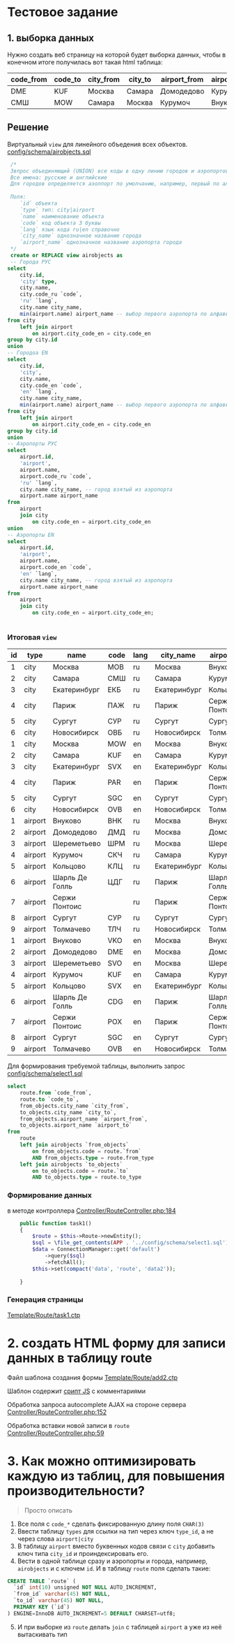 # Тестовое задание
## 1. выборка данных
Нужно создать веб страницу на которой будет выборка данных, чтобы в конечном итоге получилась вот такая html таблица:

| code_from | code_to | city_from | city_to | airport_from | airport_to |
|-----------|---------|-----------|---------|--------------|------------|
| DME       | KUF     | Москва    | Самара  | Домодедово   | Курумоч    |
| СМШ       | MOW     | Самара    | Москва  | Курумоч      | Внуково    |

## Решение
Виртуальный `view` для линейного объедения всех объектов.
[config/schema/airobjects.sql](config/schema/airobjects.sql)

```sql
 /*
 Звпрос объединяющий (UNION) все коды в одну линию городов и аэропортов.
 Все имена: русские и английские
 Для городов определяется аэолпорт по умолчанию, например, первый по алфавиту
 
 Поля: 
	`id` объекта
    `type` тип: city|airport
    `name` наименование объекта
    `code` код объекта 3 буквы
    `lang` язык кода ru|en справочно
    `city_name` однозначное название города
    `airport_name` однозначное название аэропорта города 
 */
 create or REPLACE view airobjects as
 -- Города РУС
select
	city.id, 
    'city' type,
    city.name, 
    city.code_ru `code`,
    'ru' `lang`,
    city.name city_name,
    min(airport.name) airport_name -- выбор первого аэропорта по алфавиту
from city 
	left join airport
		on airport.city_code_en = city.code_en
group by city.id        
union
-- Городоа EN
select
	city.id, 
    'city',
    city.name, 
    city.code_en `code`,
    'en' `lang`,
    city.name city_name,
    min(airport.name) airport_name -- выбор первого аэропорта по алфавиту
from city
	left join airport
		on airport.city_code_en = city.code_en
group by city.id           
union
-- Аэропорты РУС
select
	airport.id,
    'airport',
    airport.name,
    airport.code_ru `code`,
    'ru' `lang`,
    city.name city_name, -- город взятый из аэропорта
    airport.name airport_name 
from
	airport
    join city
		on city.code_en = airport.city_code_en
union
-- Аэропорты EN
select
	airport.id,
    'airport',
    airport.name,
    airport.code_en `code`,
    'en' `lang`,
    city.name city_name, -- город взятый из аэропорта
    airport.name airport_name
from
	airport
    join city
		on city.code_en = airport.city_code_en;
    
```

### Итоговая  `view`

| id | type    | name           | code | lang | city_name    | airport_name   |
|----|---------|----------------|------|------|--------------|----------------|
| 1  | city    | Москва         | МОВ  | ru   | Москва       | Внуково        |
| 2  | city    | Самара         | СМШ  | ru   | Самара       | Курумоч        |
| 3  | city    | Екатеринбург   | ЕКБ  | ru   | Екатеринбург | Кольцово       |
| 4  | city    | Париж          | ПАЖ  | ru   | Париж        | Сержи Понтоис  |
| 5  | city    | Сургут         | СУР  | ru   | Сургут       | Сургут         |
| 6  | city    | Новосибирск    | ОВБ  | ru   | Новосибирск  | Толмачево      |
| 1  | city    | Москва         | MOW  | en   | Москва       | Внуково        |
| 2  | city    | Самара         | KUF  | en   | Самара       | Курумоч        |
| 3  | city    | Екатеринбург   | SVX  | en   | Екатеринбург | Кольцово       |
| 4  | city    | Париж          | PAR  | en   | Париж        | Сержи Понтоис  |
| 5  | city    | Сургут         | SGC  | en   | Сургут       | Сургут         |
| 6  | city    | Новосибирск    | OVB  | en   | Новосибирск  | Толмачево      |
| 1  | airport | Внуково        | ВНК  | ru   | Москва       | Внуково        |
| 2  | airport | Домодедово     | ДМД  | ru   | Москва       | Домодедово     |
| 3  | airport | Шереметьево    | ШРМ  | ru   | Москва       | Шереметьево    |
| 4  | airport | Курумоч        | СКЧ  | ru   | Самара       | Курумоч        |
| 5  | airport | Кольцово       | КЛЦ  | ru   | Екатеринбург | Кольцово       |
| 6  | airport | Шарль Де Голль | ЦДГ  | ru   | Париж        | Шарль Де Голль |
| 7  | airport | Сержи Понтоис  |      | ru   | Париж        | Сержи Понтоис  |
| 8  | airport | Сургут         | СУР  | ru   | Сургут       | Сургут         |
| 9  | airport | Толмачево      | ТЛЧ  | ru   | Новосибирск  | Толмачево      |
| 1  | airport | Внуково        | VKO  | en   | Москва       | Внуково        |
| 2  | airport | Домодедово     | DME  | en   | Москва       | Домодедово     |
| 3  | airport | Шереметьево    | SVO  | en   | Москва       | Шереметьево    |
| 4  | airport | Курумоч        | KUF  | en   | Самара       | Курумоч        |
| 5  | airport | Кольцово       | SVX  | en   | Екатеринбург | Кольцово       |
| 6  | airport | Шарль Де Голль | CDG  | en   | Париж        | Шарль Де Голль |
| 7  | airport | Сержи Понтоис  | POX  | en   | Париж        | Сержи Понтоис  |
| 8  | airport | Сургут         | SGC  | en   | Сургут       | Сургут         |
| 9  | airport | Толмачево      | OVB  | en   | Новосибирск  | Толмачево      |

Для формирования требуемой таблицы, выполнить запрос [config/schema/select1.sql](config/schema/select1.sql)
```sql
select 
	route.from `code_from`,
    route.to `code_to`,
    from_objects.city_name `city_from`,
    to_objects.city_name `city_to`,
    from_objects.airport_name `airport_from`,    
    to_objects.airport_name `airport_to`
from
	route
    left join airobjects `from_objects`
		on from_objects.code = route.`from`
        AND from_objects.type = route.from_type
    left join airobjects `to_objects`
		on to_objects.code = route.`to`
        AND to_objects.type = route.to_type 
```
### Формирование данных 
в методе контроллера
[Controller/RouteController.php:184](https://github.com/xv1t/city-travel-test01/blob/master/src/Controller/RouteController.php#L184)
```php
    public function task1()
    {
        $route = $this->Route->newEntity();
        $sql = \file_get_contents(APP . '../config/schema/select1.sql');
        $data = ConnectionManager::get('default')
            ->query($sql)
            ->fetchAll();
        $this->set(compact('data', 'route', 'data2'));
       
    }
```

### Генерация страницы
[Template/Route/task1.ctp](src/Template/Route/task1.ctp)
# 2. создать HTML форму для записи данных в таблицу route
Файл шаблона создания формы [Template/Route/add2.ctp](src/Template/Route/add2.ctp)

Шаблон содержит [срипт JS](https://github.com/xv1t/city-travel-test01/blob/master/src/Template/Route/add2.ctp#L34) c комментариями

Обработка запроса autocomplete AJAX на стороне сервера [Controller/RouteController.php:152](https://github.com/xv1t/city-travel-test01/blob/master/src/Controller/RouteController.php#L152)

Обработка вставки новой записи в `route`
[Controller/RouteController.php:59](https://github.com/xv1t/city-travel-test01/blob/master/src/Controller/RouteController.php#L59)

# 3. Как можно оптимизировать каждую из таблиц, для повышения производительности? 
> Просто описать
1. Все поля с `code_*` сделать фиксированную длину поля `CHAR(3)`
2. Ввести таблицу `types` для ссылки на тип через ключ `type_id`, а не через слова `airport|city`
3. В таблицу `airport` вместо буквенных кодов связи с `city` добавить ключ типа `city_id` и проиндексировать его.
4. Вести в одной таблице сразу и аэропорты и города, например, `airobjects`  и с ключем `id`. И в таблицу `route` поля сделать такие: 
```sql
CREATE TABLE `route` (
  `id` int(10) unsigned NOT NULL AUTO_INCREMENT,
  `from_id` varchar(45) NOT NULL,
  `to_id` varchar(45) NOT NULL,
  PRIMARY KEY (`id`)
) ENGINE=InnoDB AUTO_INCREMENT=5 DEFAULT CHARSET=utf8;
```
5. И при выборке из `route` делать `join`  с таблицей `airport` а уже из неё вытаскивать тип


